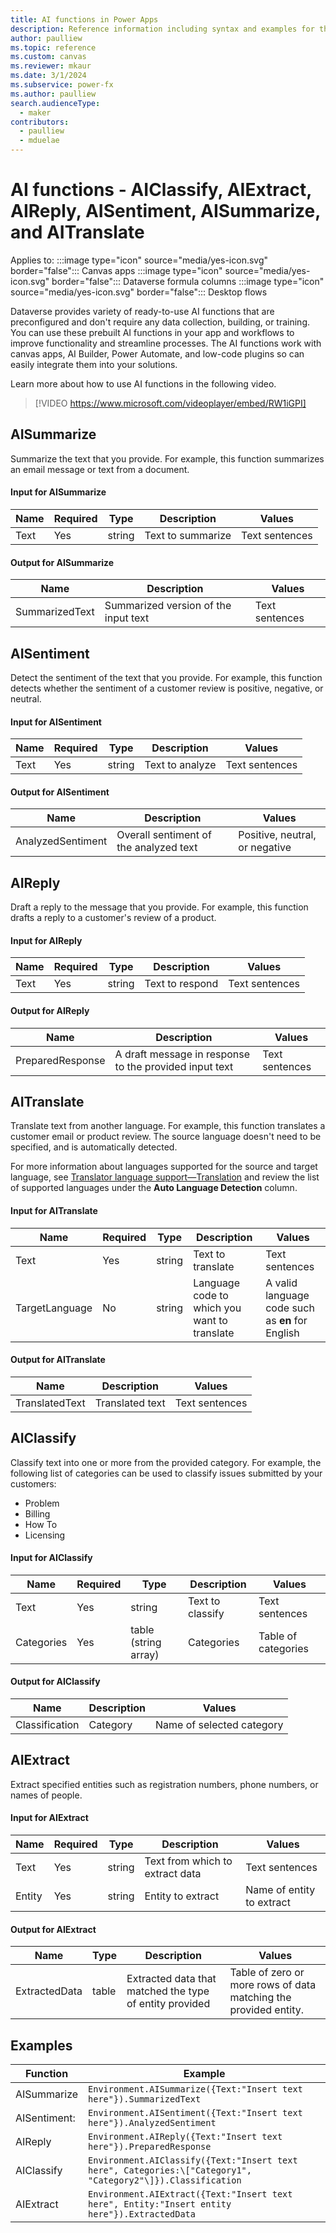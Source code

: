 ```yaml
---
title: AI functions in Power Apps
description: Reference information including syntax and examples for the AISummarize, AISentiment, AIReply, AITranslate, AIClassify, and AIExtract functions.
author: paulliew
ms.topic: reference
ms.custom: canvas
ms.reviewer: mkaur
ms.date: 3/1/2024
ms.subservice: power-fx
ms.author: paulliew
search.audienceType:
  - maker
contributors:
  - paulliew
  - mduelae
---
```


# AI functions - AIClassify, AIExtract, AIReply, AISentiment, AISummarize, and AITranslate

Applies to: :::image type="icon" source="media/yes-icon.svg" border="false"::: Canvas apps :::image type="icon" source="media/yes-icon.svg" border="false"::: Dataverse formula columns :::image type="icon" source="media/yes-icon.svg" border="false"::: Desktop flows 

Dataverse provides variety of ready-to-use AI functions that are preconfigured and don't require any data collection, building, or training. You can use these prebuilt AI functions in your app and workflows to improve functionality and streamline processes. The AI functions work with canvas apps, AI Builder, Power Automate, and low-code plugins so can easily integrate them into your solutions.

Learn more about how to use AI functions in the following video.

> [!VIDEO https://www.microsoft.com/videoplayer/embed/RW1iGPI]


## AISummarize

Summarize the text that you provide. For example, this function summarizes an email message or text from a document.

#### Input for AISummarize

| **Name** | **Required** | **Type** | **Description**   | **Values**     |
|----------|--------------|----------|-------------------|----------------|
| Text     | Yes          | string   | Text to summarize | Text sentences |

#### Output for AISummarize

| **Name**       | **Description**                      | **Values**     |
|----------------|--------------------------------------|----------------|
| SummarizedText | Summarized version of the input text | Text sentences |

## AISentiment

Detect the sentiment of the text that you provide. For example, this function detects whether the sentiment of a customer review is positive, negative, or neutral.

#### Input for AISentiment

| **Name** | **Required** | **Type** | **Description** | **Values**     |
|----------|--------------|----------|-----------------|----------------|
| Text     | Yes          | string   | Text to analyze | Text sentences |

#### Output for AISentiment

| **Name**          | **Description**                        | **Values**                     |
|-------------------|----------------------------------------|--------------------------------|
| AnalyzedSentiment | Overall sentiment of the analyzed text | Positive, neutral, or negative |

## AIReply

Draft a reply to the message that you provide. For example, this function drafts a reply to a customer's review of a product.

#### Input for AIReply

| **Name** | **Required** | **Type** | **Description** | **Values**     |
|----------|--------------|----------|-----------------|----------------|
| Text     | Yes          | string   | Text to respond | Text sentences |

#### Output for AIReply

| **Name**         | **Description**                                        | **Values**     |
|------------------|--------------------------------------------------------|----------------|
| PreparedResponse | A draft message in response to the provided input text | Text sentences |

## AITranslate

Translate text from another language. For example, this function translates a customer email or product review. The source language doesn't need to be specified, and is automatically detected.

For more information about languages supported for the source and target language, see [Translator language support—Translation](/azure/ai-services/translator/language-support) and review the list of supported languages under the **Auto Language Detection** column.

#### Input for AITranslate

| **Name**       | **Required** | **Type** | **Description**                              | **Values**                                       |
|----------------|--------------|----------|----------------------------------------------|--------------------------------------------------|
| Text           | Yes          | string   | Text to translate                            | Text sentences                                   |
| TargetLanguage | No           | string   | Language code to which you want to translate | A valid language code such as **en** for English |

#### Output for AITranslate

| **Name**       | **Description** | **Values**     |
|----------------|-----------------|----------------|
| TranslatedText | Translated text | Text sentences |

## AIClassify

Classify text into one or more from the provided category. For example, the following list of categories can be used to classify issues submitted by your customers:

- Problem
- Billing
- How To
- Licensing

#### Input for AIClassify

| **Name**   | **Required** | **Type**             | **Description**  | **Values**          |
|------------|--------------|----------------------|------------------|---------------------|
| Text       | Yes          | string               | Text to classify | Text sentences      |
| Categories | Yes          | table (string array) | Categories       | Table of categories |

#### Output for AIClassify

| **Name**       | **Description** | **Values**                |
|----------------|-----------------|---------------------------|
| Classification | Category        | Name of selected category |

## AIExtract

Extract specified entities such as registration numbers, phone numbers, or names of people.

#### Input for AIExtract

| **Name** | **Required** | **Type** | **Description**                 | **Values**                |
|----------|--------------|----------|---------------------------------|---------------------------|
| Text     | Yes          | string   | Text from which to extract data | Text sentences            |
| Entity   | Yes          | string   | Entity to extract               | Name of entity to extract |

#### Output for AIExtract

| **Name**      | **Type** | **Description**                                         | **Values**                                                    |
|---------------|----------|---------------------------------------------------------|---------------------------------------------------------------|
| ExtractedData | table    | Extracted data that matched the type of entity provided | Table of zero or more rows of data matching the provided entity. |

## Examples

| Function     | Example                                                                                                   |
|--------------|-----------------------------------------------------------------------------------------------------------|
| AISummarize  |    ```Environment.AISummarize({Text:"Insert text here"}).SummarizedText ```                                      |
| AISentiment: |  ```Environment.AISentiment({Text:"Insert text here"}).AnalyzedSentiment ```                                      |
| AIReply      |  ```Environment.AIReply({Text:"Insert text here"}).PreparedResponse ```                                           |
| AIClassify   |  ```Environment.AIClassify({Text:"Insert text here", Categories:\["Category1", "Category2"\]}).Classification ``` |
| AIExtract    |  ```Environment.AIExtract({Text:"Insert text here", Entity:"Insert entity here"}).ExtractedData ```               |
